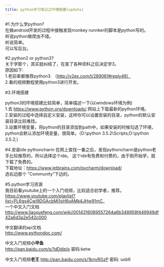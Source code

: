 ```yaml
---
title: python学习笔记之环境搭建[update]
---
```

#1.为什么学python?  
在做android开发的过程中接触发现monkey runnker的脚本是python写的。  
听说python做爬虫不错。  
听说简单。  
可以写后台。 

#2.python2 or python3?   
关于学那个，其实挺纠结了，在查了各种资料之后决定学3。   
原因如下:   
1.老前辈都推荐python3.  （http://v2ex.com/t/289061#reply49）  
2.看的视频教程使用python3进行开发。

#3.环境搭建

python3的环境搭建比较简单，简单描述一下(以windows环境为例)  
1.去 https://www.python.org/downloads/ 网站上下载最新的python环境。  
2.安装的过程中选择自定义安装，这样你可以设置安装的目录，python的默认安装目录比较难找。  
3.设置环境变量，将python的目录添加到path中，如果安装的时候勾选了环境，python会默认添加环境变量，很简单。（D:\python 3.5.2\Scripts\;D:\python 3.5.2\;）  


#4.安装ide pythoncharm
在网上查找一番之后，发现pythoncharm是python老手比较推荐的，所以选择这个ide。  这个ide有免费和付费的，由于刚开始学，就下载了免费的。  
下载地址：https://www.jetbrains.com/pycharm/download/  
选右边那个 ”Community“下边的。

#5.python学习资源  
我目前看youtube上的一个入门视频，比较适合初学者，推荐。  
https://www.youtube.com/playlist?list=PL6gx4Cwl9DGAcbMi1sH6oAMk4JHw91mC_   
一个中文入门文档
http://www.liaoxuefeng.com/wiki/0014316089557264a6b348958f449949df42a6d3a2e542c000

中文翻译的api文档  
http://www.pythondoc.com/

中文入门视频**小甲鱼**   
http://pan.baidu.com/s/1dDdjpIx 密码:ketw

中文入门视频**老王**
http://pan.baidu.com/s/1bnvRGzP 密码: uxb6
